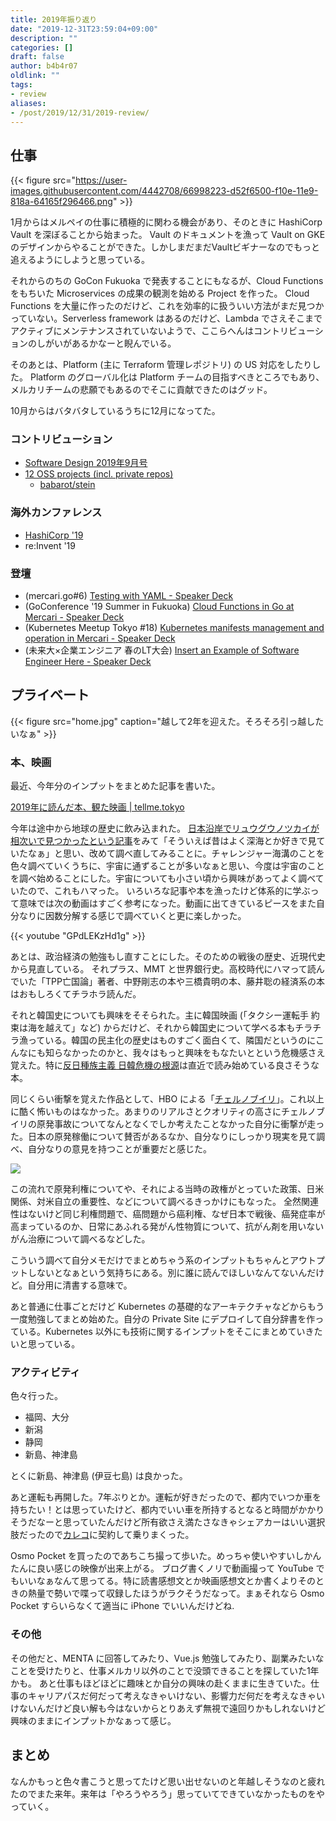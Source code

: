 ```yaml
---
title: 2019年振り返り
date: "2019-12-31T23:59:04+09:00"
description: ""
categories: []
draft: false
author: b4b4r07
oldlink: ""
tags:
- review
aliases:
- /post/2019/12/31/2019-review/
---
```


## 仕事

{{< figure src="https://user-images.githubusercontent.com/4442708/66998223-d52f6500-f10e-11e9-818a-64165f296466.png" >}}

1月からはメルペイの仕事に積極的に関わる機会があり、そのときに HashiCorp Vault を深ぼることから始まった。
Vault のドキュメントを漁って Vault on GKE のデザインからやることができた。しかしまだまだVaultビギナーなのでもっと追えるようにしようと思っている。

それからのちの GoCon Fukuoka で発表することにもなるが、Cloud Functions をもちいた Microservices の成果の観測を始める Project を作った。
Cloud Functions を大量に作ったのだけど、これを効率的に扱ういい方法がまだ見つかっていない。Serverless framework はあるのだけど、Lambda でさえそこまでアクティブにメンテナンスされていないようで、ここらへんはコントリビューションのしがいがあるかなーと睨んでいる。

そのあとは、Platform (主に Terraform 管理レポジトリ) の US 対応をしたりした。
Platform のグローバル化は Platform チームの目指すべきところでもあり、メルカリチームの悲願でもあるのでそこに貢献できたのはグッド。

10月からはバタバタしているうちに12月になってた。

### コントリビューション

- [Software Design 2019年9月号](https://tellme.tokyo/post/2019/08/27/sd1909/)
- [12 OSS projects (incl. private repos)](https://github.com/search?q=user%3Ab4b4r07+created%3A2019-01-01..2019-12-31)
  - [babarot/stein](https://github.com/babarot/stein)

### 海外カンファレンス

- [HashiCorp '19](https://tellme.tokyo/post/2019/10/03/hashiconf2019/)
- re:Invent '19

### 登壇

- (mercari.go#6) [Testing with YAML - Speaker Deck](https://speakerdeck.com/babarot/testing-with-yaml)
- (GoConference '19 Summer in Fukuoka) [Cloud Functions in Go at Mercari - Speaker Deck](https://speakerdeck.com/babarot/cloud-functions-in-go-at-mercari)
- (Kubernetes Meetup Tokyo #18) [Kubernetes manifests management and operation in Mercari - Speaker Deck](https://speakerdeck.com/babarot/kubernetes-manifests-management-and-operation-in-mercari)
- (未来大×企業エンジニア 春のLT大会) [Insert an Example of Software Engineer Here - Speaker Deck](https://speakerdeck.com/babarot/insert-an-example-of-software-engineer-here)

## プライベート

{{< figure
src="home.jpg"
caption="越して2年を迎えた。そろそろ引っ越したいなぁ" >}}

### 本、映画

最近、今年分のインプットをまとめた記事を書いた。

[2019年に読んだ本、観た映画 | tellme.tokyo](https://tellme.tokyo/post/2019/12/28/2019-books-movies/)

今年は途中から地球の歴史に飲み込まれた。
[日本沿岸でリュウグウノツカイが相次いで見つかったという記事](https://www.cnn.co.jp/fringe/35132176.html)をみて「そういえば昔はよく深海とか好きで見ていたなぁ」と思い、改めて調べ直してみることに。チャレンジャー海溝のことを色々調べていくうちに、宇宙に通ずることが多いなぁと思い、今度は宇宙のことを調べ始めることにした。宇宙についても小さい頃から興味があってよく調べていたので、これもハマった。 いろいろな記事や本を漁ったけど体系的に学ぶって意味では次の動画はすごく参考になった。動画に出てきているピースをまた自分なりに因数分解する感じで調べていくと更に楽しかった。

{{< youtube "GPdLEKzHd1g" >}}

あとは、政治経済の勉強もし直すことにした。そのための戦後の歴史、近現代史から見直している。
それプラス、MMT と世界銀行史。高校時代にハマって読んでいた「TPP亡国論」著者、中野剛志の本や三橋貴明の本、藤井聡の経済系の本はおもしろくてチラホラ読んだ。

それと韓国史についても興味をそそられた。主に韓国映画 (「タクシー運転手 約束は海を越えて」など) からだけど、それから韓国史について学べる本もチラチラ漁っている。韓国の民主化の歴史はものすごく面白くて、隣国だというのにこんなにも知らなかったのかと、我々はもっと興味をもなたいとという危機感さえ覚えた。特に[反日種族主義 日韓危機の根源](https://www.amazon.co.jp/dp/4163911588/ref=cm_sw_r_oth_api_i_SCn4Db6W5GDPT)は直近で読み始めている良さそうな本。

同じくらい衝撃を覚えた作品として、HBO による「[チェルノブイリ](https://www.amazon.co.jp/%E3%83%81%E3%82%A7%E3%83%AB%E3%83%8E%E3%83%96%E3%82%A4%E3%83%AA%EF%BC%88%E5%AD%97%E5%B9%95%E7%89%88%EF%BC%89/dp/B07WKKVZTL)」。これ以上に酷く怖いものはなかった。あまりのリアルさとクオリティの高さにチェルノブイリの原発事故についてなんとなくでしか考えたことなかった自分に衝撃が走った。日本の原発稼働について賛否があるなか、自分なりにしっかり現実を見て調べ、自分なりの意見を持つことが重要だと感じた。

![](https://encrypted-tbn0.gstatic.com/images?q=tbn%3AANd9GcTrgSdp8O7lakCWiYLi4A14cfZFIPe_L33BrCH0AKgB6H1et7YL)

この流れで原発利権についてや、それによる当時の政権がとっていた政策、日米関係、対米自立の重要性、などについて調べるきっかけにもなった。
全然関連性はないけど同じ利権問題で、癌問題から癌利権、なぜ日本で戦後、癌発症率が高まっているのか、日常にあふれる発がん性物質について、抗がん剤を用いないがん治療について調べるなどした。

こういう調べて自分メモだけでまとめちゃう系のインプットもちゃんとアウトプットしないとなぁという気持ちにある。別に誰に読んでほしいなんてないんだけど。自分用に清書する意味で。

あと普通に仕事ごとだけど Kubernetes の基礎的なアーキテクチャなどからもう一度勉強してまとめ始めた。自分の Private Site にデプロイして自分辞書を作っている。Kubernetes 以外にも技術に関するインプットをそこにまとめていきたいと思っている。

### アクティビティ

色々行った。

- 福岡、大分
- 新潟
- 静岡
- 新島、神津島

とくに新島、神津島 (伊豆七島) は良かった。

あと運転も再開した。7年ぶりとか。運転が好きだったので、都内でいつか車を持ちたい！とは思っていたけど、都内でいい車を所持するとなると時間がかかりそうだなーと思っていたんだけど所有欲さえ満たさなきゃシェアカーはいい選択肢だったので[カレコ](https://www.carshares.jp/)に契約して乗りまくった。

Osmo Pocket を買ったのであちこち撮って歩いた。めっちゃ使いやすいしかんたんに良い感じの映像が出来上がる。
ブログ書くノリで動画撮って YouTube でもいいなぁなんて思ってる。特に読書感想文とか映画感想文とか書くよりそのときの熱量で勢いで喋って収録したほうがラクそうだなって。まぁそれなら Osmo Pocket すらいらなくて適当に iPhone でいいんだけどね.

### その他

その他だと、MENTA に回答してみたり、Vue.js 勉強してみたり、副業みたいなことを受けたりと、仕事メルカリ以外のことで没頭できることを探していた1年かも。
あと仕事もほどほどに趣味とか自分の興味の赴くままに生きていた。仕事のキャリアパスだ何だって考えなきゃいけない、影響力だ何だを考えなきゃいけないんだけど良い解も今はないからとりあえず無視で遠回りかもしれないけど興味のままにインプットかなぁって感じ。

## まとめ

なんかもっと色々書こうと思ってたけど思い出せないのと年越しそうなのと疲れたのでまた来年。来年は「やろうやろう」思っていてできていなかったものをやっていく。
